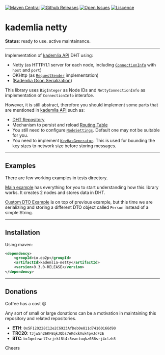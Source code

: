 [![Maven Central](https://maven-badges.herokuapp.com/maven-central/io.ep2p/kademlia-netty/badge.png?gav=true)](https://maven-badges.herokuapp.com/maven-central/io.ep2p/kademlia-netty)
[![Github Releases](https://badgen.net/github/release/ep2p/kademlia-netty)](https://github.com/ep2p/kademlia-netty/releases)
[![Open Issues](https://badgen.net/github/open-issues/ep2p/kademlia-netty)](https://github.com/ep2p/kademlia-netty/issues)
[![Liscence](https://badgen.net/github/license/ep2p/kademlia-netty)](https://github.com/ep2p/kademlia-netty/blob/main/LICENSE)

# kademlia netty
**Status**: ready to use. active maintainance.

---

Implementation of [kademlia API](https://github.com/ep2p/kademlia-api) DHT using:

- Netty (as HTTP/1.1 server for each node, including [`ConnectionInfo`](https://github.com/ep2p/kademlia-api#connectioninfo) with `host` and `port`)
- OKHttp (as [`RequestSender`](https://github.com/ep2p/kademlia-api#messagesender-interface) implementation)
- ([Kademlia Gson Serialization](https://github.com/ep2p/kademlia-serialization-gson))

This library uses `BigInteger` as Node IDs and `NettyConnectionInfo` as implementation of `ConnectionInfo` interafce.

However, it is still abstract, therefore you should implement some parts that are mentioned in [kademlia API](https://github.com/ep2p/kademlia-api) such as:

- [DHT Repository](https://github.com/ep2p/kademlia-api#dht)
- Mechanism to persist and reload [Routing Table](https://github.com/ep2p/kademlia-api#routingtable)
- You still need to configure [`NodeSettings`](https://github.com/ep2p/kademlia-api#configuration). Default one may not be suitable for you.
- You need to implement [`KeyHasGenerator`](https://github.com/ep2p/kademlia-api/blob/main/src/main/java/io/ep2p/kademlia/node/KeyHashGenerator.java).
    This is used for bounding the key sizes to network size before storing messages.
  



---

## Examples

There are few working examples in tests directory.

[Main example](https://github.com/ep2p/kademlia-netty/blob/main/src/test/java/io/ep2p/kademlia/netty/examples/Example.java) 
has everything for you to start understanding how this library works. It creates 2 nodes and stores data in DHT.

[Custom DTO Example](https://github.com/ep2p/kademlia-netty/blob/main/src/test/java/io/ep2p/kademlia/netty/examples/CustomDTOSerialization.java)
is on top of previous example, but this time we are serializing and storing a different DTO object called `Person` instead of a simple String.


---

## Installation

Using maven:

```xml
<dependency>
    <groupId>io.ep2p</groupId>
    <artifactId>kademlia-netty</artifactId>
    <version>0.3.0-RELEASE</version>
</dependency>
```


---

## Donations

Coffee has a cost :smile:

Any  sort of small or large donations can be a motivation in maintaining this repository and related repositories.

- **ETH**: `0x5F120228C12e2C6923AfDeb0e811d74160166d90`
- **TRC20**: `TJjw5n26KFBqkJQbs7eKdxkVuk4pvJdFzE`
- **BTC**: `bc1qmtewrl7srjrkl8t4z5vantuqkz086srj4clzh3`


Cheers
